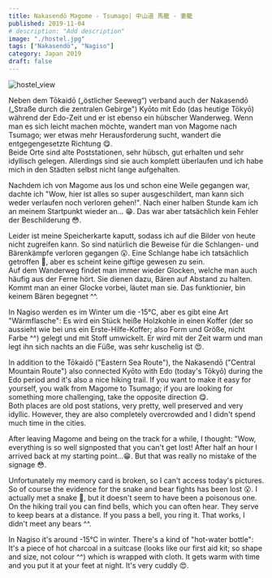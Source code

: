 ```yaml
---
title: Nakasendō Magome - Tsumago| 中山道 馬籠 - 妻籠
published: 2019-11-04
# description: "Add description"
image: "./hostel.jpg"
tags: ["Nakasendō", "Nagiso"]
category: Japan 2019
draft: false
---
```


![hostel_view](./hostel.jpg)

Neben dem Tōkaidō („östlicher Seeweg“) verband auch der Nakasendō („Straße durch die zentralen Gebirge") Kyōto mit Edo (das heutige Tōkyō) während der Edo-Zeit
 und er ist ebenso ein hübscher Wanderweg. Wenn man es sich leicht machen möchte, wandert man von Magome nach Tsumago; wer etwas mehr Herausforderung sucht, 
 wandert die entgegengesetzte Richtung 😋.  
Beide Orte sind alte Poststationen, sehr hübsch, gut erhalten und sehr idyllisch gelegen. Allerdings sind sie auch komplett überlaufen und ich habe mich in den
 Städten selbst nicht lange aufgehalten.  

Nachdem ich von Magome aus los und schon eine Weile gegangen war, dachte ich "Wow, hier ist alles so super ausgeschildert, man kann sich weder verlaufen noch 
verloren gehen!". Nach einer halben Stunde kam ich an meinem Startpunkt wieder an... 😁. Das war aber tatsächlich kein Fehler der Beschilderung 😳.

Leider ist meine Speicherkarte kaputt, sodass ich auf die Bilder von heute nicht zugreifen kann. So sind natürlich die Beweise für die Schlangen- und 
Bärenkämpfe verloren gegangen 😮. Eine Schlange habe ich tatsächlich getroffen 🐍,
aber es scheint keine giftige gewesen zu sein.  
Auf dem Wanderweg findet man immer wieder Glocken, welche man auch häufig aus der Ferne hört. Sie dienen dazu, Bären auf Abstand zu halten. Kommt man an einer Glocke vorbei, läutet man sie. Das funktionier, bin keinem Bären begegnet ^^.

In Nagiso werden es im Winter um die -15°C, aber es gibt eine Art "Wärmflasche": Es wird ein Stück heiße Holzkohle in einen Koffer (der so aussieht wie bei uns ein Erste-Hilfe-Koffer; also Form und Größe, nicht Farbe ^^) gelegt und mit Stoff umwickelt. Er wird mit der Zeit warm und man legt ihn sich nachts an die Füße, was sehr kuschelig ist 😍.

In addition to the Tōkaidō ("Eastern Sea Route"), the Nakasendō ("Central Mountain Route") also connected Kyōto with Edo (today's Tōkyō) during the Edo period 
and it's also a nice hiking trail. If you want to make it easy for yourself, you walk from Magome to Tsumago; if you are looking for something more challenging, 
take the opposite direction 😋.  
Both places are old post stations, very pretty, well preserved and very idyllic. However, they are also completely overcrowded and I didn't spend much time in 
the cities.

After leaving Magome and being on the track for a while, I thought: "Wow, everything is so well signposted that you can't get lost! After half an hour I 
arrived back at my starting point...😁. But that was really no mistake of the signage 😳.

Unfortunately my memory card is broken, so I can't access today's pictures. So of course the evidence for the snake and bear fights has been lost 
😮. I actually met a snake 🐍,
but it doesn't seem to have been a poisonous one.  
On the hiking trail you can find bells, which you can often hear. They serve to keep bears at a distance. If you pass a bell, you ring it. That works, 
I didn't meet any bears ^^.

In Nagiso it's around -15°C in winter. There's a kind of "hot-water bottle": It's a piece of hot charcoal in a suitcase (looks like our first aid kit; 
so shape and size, not colour ^^) which is wrapped with cloth. It gets warm with time and you put it at your feet at night. It's very cuddly 😍.





